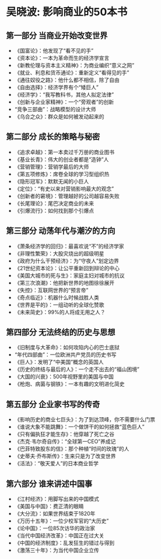 # 吴晓波: 影响商业的50本书

## 第一部分 当商业开始改变世界

 - 《国富论》：他发现了“看不见的手”
 - 《资本论》：一本为革命而生的经济学宣言
 - 《新教伦理与资本主义精神》：为商业编织“意义之网”
 - 《就业、利息和货币通论》：重新定义“看得见的手”
 - 《通往奴役之路》：他什么都不相信，除了自由
 - 《自由选择》：经济学界有个“矮巨人”
 - 《经济学》：“我写教科书，其他人拟定法律”
 - 《创新与企业家精神》：一个“旁观者”的创新
 - “竞争三部曲”：战略模型的设计大师
 - 《乌合之众》：群众是如何被发动起来的

## 第二部分 成长的策略与秘密

 - 《追求卓越》：第一本卖过千万册的商业图书
 - 《基业长青》：伟大的创业者都是“造钟”人
 - 《营销管理》：营销学最后的大师
 - 《第五项修炼》：席卷全球的学习型组织热
 - 《隐形冠军》：默默无闻的小巨人
 - 《定位》：“有史以来对营销影响最大的观念”
 - 《创新者的窘境》：管理越好的公司越容易失败
 - 《长尾理论》：尾巴决定商业的未来
 - 《引爆流行》：如何找到那个引爆点

## 第三部分 动荡年代与潮汐的方向

 - 《萧条经济学的回归》：最喜欢说“不”的经济学家
 - 《非理性繁荣》：大股灾烧出的超级明星
 - 《政府为什么干预经济》：为“守夜人”划定边界
 - 《21世纪资本论》：让公平重新回到辩论的中心
 - 《美国大城市的死与生》：家庭主妇对城市的抗议
 - 《第三次浪潮》：他把新世界的地图徐徐展开
 - 《失控》：互联网世界的“预言帝”
 - 《奇点临近》：机器什么时候战胜人类
 - 《世界是平的》：一组动听的全球化赞歌
 - 《未来简史》：99%的人将成无用之人？

## 第四部分 无法终结的历史与思想

 - 《旧制度与大革命》：如何攻陷内心的巴士底狱
 - “年代四部曲”：一位欧洲共产党员的历史书写
 - 《巨人》：发明了“中美国”概念的英国人
 - 《历史的终结与最后的人》：一个走不出去的“福山困境”
 - 《大国的兴衰》：500年视野里的美国与中国
 - 《枪炮、病菌与钢铁》：一本有趣的文明进化简史

## 第五部分 企业家书写的传奇

 - 《影响历史的商业七巨头》：为了到达顶峰，你不需要什么门票
 - 《谁说大象不能跳舞》：一个做饼干的如何拯救“蓝色巨人”
 - 《只有偏执狂才能生存》：他穿越了死亡之谷
 - 《杰克·韦尔奇自传》：“全球第一CEO”养成记
 - 《巴菲特致股东的信》：那个种植“时间的玫瑰”的人
 - 《史蒂夫·乔布斯传》：生来只是为了改变世界
 - 《活法》：“敬天爱人”的日本商业哲学

## 第六部分 谁来讲述中国事

 - 《江村经济》：用脚写出来的中国模式
 - 《美国与中国》：费正清的眼睛
 - 《大分流》：如果世界结束于1820年
 - 《万历十五年》：一位少校军官的“大历史”
 - 《论中国》：一位85次访华的政治家
 - 《当代中国经济改革》：中国正在过大关
 - 《中国的经济制度》：乱发狂生的错过与得到
 - 《激荡三十年》：为当代中国企业立传
